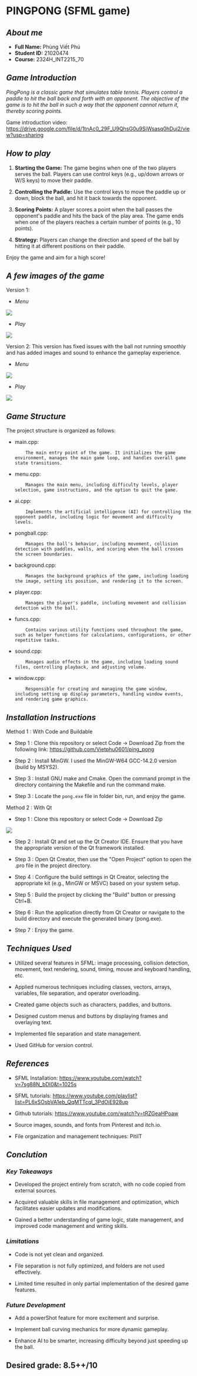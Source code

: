 # PINGPONG (SFML game)

## ***About me***

- **Full Name:** Phùng Viết Phú
- **Student ID:** 21020474
- **Course:** 2324H_INT2215_70

## ***Game Introduction***

*PingPong is a classic game that simulates table tennis. Players control a paddle to hit the ball back and forth with an opponent. The objective of the game is to hit the ball in such a way that the opponent cannot return it, thereby scoring points.*

Game introduction video: https://drive.google.com/file/d/1tnAc0_29F_U9QhsG0u9SjWsasq0hDuj2/view?usp=sharing

## ***How to play***

1. **Starting the Game:** The game begins when one of the two players serves the ball. Players can use control keys (e.g., up/down arrows or W/S keys) to move their paddle.

2. **Controlling the Paddle:** Use the control keys to move the paddle up or down, block the ball, and hit it back towards the opponent.

3. **Scoring Points:** A player scores a point when the ball passes the opponent's paddle and hits the back of the play area. The game ends when one of the players reaches a certain number of points (e.g., 10 points).

4. **Strategy:** Players can change the direction and speed of the ball by hitting it at different positions on their paddle.

Enjoy the game and aim for a high score!

## ***A few images of the game***

Version 1:
- *Menu*

![](imageReview/menu_ver1.png)

- *Play*

![](imageReview/play_ver1.png)

Version 2: This version has fixed issues with the ball not running smoothly and has added images and sound to enhance the gameplay experience.

- *Menu*

![](imageReview/menu_ver2.png)

- *Play*

![](imageReview/play_ver2.png)

## ***Game Structure***

The project structure is organized as follows:

- main.cpp:
  
          The main entry point of the game. It initializes the game environment, manages the main game loop, and handles overall game state transitions.

- menu.cpp:
  
          Manages the main menu, including difficulty levels, player selection, game instructions, and the option to quit the game.
- ai.cpp:

          Implements the artificial intelligence (AI) for controlling the opponent paddle, including logic for movement and difficulty levels.

- pongball.cpp:

          Manages the ball's behavior, including movement, collision detection with paddles, walls, and scoring when the ball crosses the screen boundaries.

- background.cpp:

          Manages the background graphics of the game, including loading the image, setting its position, and rendering it to the screen.

- player.cpp:

          Manages the player's paddle, including movement and collision detection with the ball.

- funcs.cpp:

          Contains various utility functions used throughout the game, such as helper functions for calculations, configurations, or other repetitive tasks.

- sound.cpp:

          Manages audio effects in the game, including loading sound files, controlling playback, and adjusting volume.

- window.cpp:

          Responsible for creating and managing the game window, including setting up display parameters, handling window events, and rendering game graphics.        
        


## ***Installation Instructions***

Method 1 : With Code and Buildable

- Step 1 : Clone this repository or select Code -> Download Zip from the following link: https://github.com/Vietphu0601/ping_pong

- Step 2 : Install MinGW. I used the MinGW-W64 GCC-14.2.0 version (build by MSYS2).

- Step 3 : Install GNU make and Cmake. Open the command prompt in the directory containing the Makefile and run the command make.

- Step 3 : Locate the `pong.exe` file in folder bin, run, and enjoy the game.


Method 2 : With Qt

- Step 1 : Clone this repository or select Code -> Download Zip

![](imageReview/git.png)

- Step 2 : Install Qt and set up the Qt Creator IDE. Ensure that you have the appropriate version of the Qt framework installed.

- Step 3 : Open Qt Creator, then use the "Open Project" option to open the .pro file in the project directory.

- Step 4 : Configure the build settings in Qt Creator, selecting the appropriate kit (e.g., MinGW or MSVC) based on your system setup.

- Step 5 : Build the project by clicking the "Build" button or pressing Ctrl+B.

- Step 6 : Run the application directly from Qt Creator or navigate to the build directory and execute the generated binary (pong.exe).

- Step 7 : Enjoy the game.

## ***Techniques Used***

 - Utilized several features in SFML: image processing, collision detection, movement, text rendering, sound, timing, mouse and keyboard handling, etc.

 - Applied numerous techniques including classes, vectors, arrays, variables, file separation, and operator overloading.

 - Created game objects such as characters, paddles, and buttons.

 - Designed custom menus and buttons by displaying frames and overlaying text.

 - Implemented file separation and state management.

 - Used GitHub for version control.


## ***References***

 - SFML Installation: https://www.youtube.com/watch?v=7sg88N_bDI0&t=1025s

 - SFML tutorials: https://www.youtube.com/playlist?list=PL6xSOsbVA1eb_QqMTTcql_3PdOiE928up

 - Github tutorials: https://www.youtube.com/watch?v=tRZGeaHPoaw

 - Source images, sounds, and fonts from Pinterest and itch.io.

 - File organization and management techniques: PitiIT

 ## ***Conclution***

 ### ***Key Takeaways*** ###

 - Developed the project entirely from scratch, with no code copied from external sources.

 - Acquired valuable skills in file management and optimization, which facilitates easier updates and modifications.

 - Gained a better understanding of game logic, state management, and improved code management and writing skills.

  ### ***Limitations*** ###

 - Code is not yet clean and organized.

 - File separation is not fully optimized, and folders are not used effectively.

 - Limited time resulted in only partial implementation of the desired game features.

  ### ***Future Development*** ###

 - Add a powerShot feature for more excitement and surprise.

 - Implement ball curving mechanics for more dynamic gameplay.

 - Enhance AI to be smarter, increasing difficulty beyond just speeding up the ball.

 ## **Desired grade: 8.5++/10** ##


